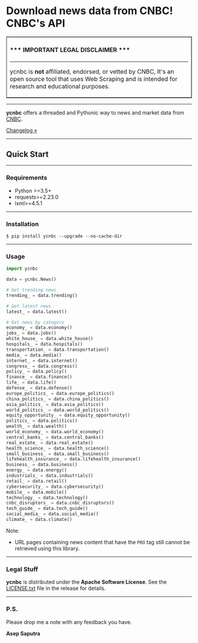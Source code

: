 # Download news data from CNBC! CNBC's API

<table border=1 cellpadding=10><tr><td>

#### \*\*\* IMPORTANT LEGAL DISCLAIMER \*\*\*

---

ycnbc is **not** affiliated, endorsed, or vetted by CNBC, It's an open source tool that uses Web Scraping and is intended for research and educational purposes.
</td></tr></table>

---

**ycnbc** offers a threaded and Pythonic way to news and market data from [CNBC](https://www.cnbc.com).

[Changelog »](https://github.com/asepscareer/ycnbc/blob/master/CHANGELOG.rst)

---

## Quick Start

---
### Requirements

- Python >=3.5+
- requests>=2.23.0
- lxml>=4.5.1

---
### Installation

```
$ pip install ycnbc --upgrade --no-cache-dir
```

---

### Usage

```python
import ycnbc

data = ycnbc.News()

# Get trending news
trending_ = data.trending()

# Get latest news
latest_ = data.latest()

# Get news by category
economy_ = data.economy()
jobs_ = data.jobs()
white_house_ = data.white_house()
hospitals_ = data.hospitals()
transportation_ = data.transportation()
media_ = data.media()
internet_ = data.internet()
congress_ = data.congress()
policy_ = data.policy()
finance_ = data.finance()
life_ = data.life()
defense_ = data.defense()
europe_politics_ = data.europe_politics()
china_politics_ = data.china_politics()
asia_politics_ = data.asia_politics()
world_politics_ = data.world_politics()
equity_opportunity_ = data.equity_opportunity()
politics_ = data.politics()
wealth_ = data.wealth()
world_economy_ = data.world_economy()
central_banks_ = data.central_banks()
real_estate_ = data.real_estate()
health_science_ = data.health_science()
small_business_ = data.small_business()
lifehealth_insurance_ = data.lifehealth_insurance()
business_ = data.business()
energy_ = data.energy()
industrials_ = data.industrials()
retail_ = data.retail()
cybersecurity_ = data.cybersecurity()
mobile_ = data.mobile()
technology_ = data.technology()
cnbc_disruptors_ = data.cnbc_disruptors()
tech_guide_ = data.tech_guide()
social_media_ = data.social_media()
climate_ = data.climate()
```

Note:

- URL pages containing news content that have the `PRO` tag still cannot be retrieved using this library.

---

### Legal Stuff

**ycnbc** is distributed under the **Apache Software License**. See
the [LICENSE.txt](./LICENSE.txt) file in the release for details.

---

### P.S.

Please drop me a note with any feedback you have.

**Asep Saputra**
